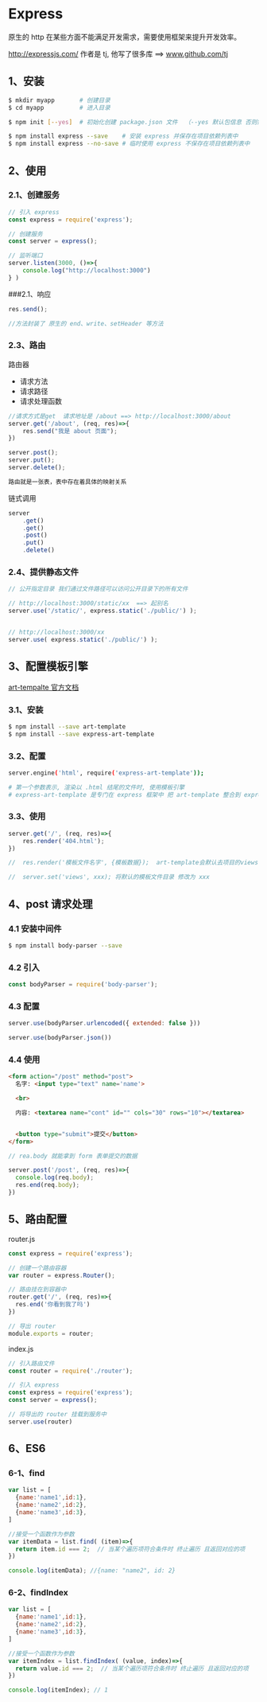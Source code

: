 # Express

原生的 http 在某些方面不能满足开发需求，需要使用框架来提升开发效率。

<http://expressjs.com/> 作者是 tj, 他写了很多库 ==> www.github.com/tj



## 1、安装

```bash
$ mkdir myapp		# 创建目录
$ cd myapp			# 进入目录

$ npm init [--yes]	# 初始化创建 package.json 文件  （--yes 默认包信息 否则需要填写）

$ npm install express --save	# 安装 express 并保存在项目依赖列表中
$ npm install express --no-save	# 临时使用 express 不保存在项目依赖列表中
```



## 2、使用

### 2.1、创建服务

```javascript
// 引入 express
const express = require('express');

// 创建服务
const server = express();

// 监听端口
server.listen(3000, ()=>{
    console.log("http://localhost:3000")
} )
```



###2.1、响应

```javascript
res.send();

//方法封装了 原生的 end、write、setHeader 等方法
```



### 2.3、路由

路由器

+ 请求方法
+ 请求路径
+ 请求处理函数



```javascript
//请求方式是get  请求地址是 /about ==> http://localhost:3000/about
server.get('/about', (req, res)=>{
    res.send("我是 about 页面");
})

server.post();
server.put();
server.delete();
```



```javascript
路由就是一张表，表中存在着具体的映射关系
```



链式调用

```javascript
server
	.get()
	.get()
	.post()
	.put()
	.delete()
```



### 2.4、提供静态文件

```javascript
// 公开指定目录 我们通过文件路径可以访问公开目录下的所有文件

// http://localhost:3000/static/xx  ==> 起别名
server.use('/static/', express.static('./public/') );


// http://localhost:3000/xx
server.use( express.static('./public/') );


```



## 3、配置模板引擎

[art-tempalte 官方文档](http://aui.github.io/art-template/zh-cn/)

### 3.1、安装

```bash
$ npm install --save art-template 
$ npm install --save express-art-template
```



### 3.2、配置

```bash
server.engine('html', require('express-art-template'));

# 第一个参数表示, 渲染以 .html 结尾的文件时, 使用模板引擎
# express-art-template 是专门在 express 框架中 把 art-template 整合到 express 中, 这是因为 express-art-template 依赖于 art-template
```

### 3.3、使用

```javascript
server.get('/', (req, res)=>{
    res.render('404.html');
})

//  res.render('模板文件名字', {模板数据});  art-template会默认去项目的views目录中查找

// 	server.set('views', xxx); 将默认的模板文件目录 修改为 xxx
```



## 4、post 请求处理

### 4.1 安装中间件

```bash
$ npm install body-parser --save
```



### 4.2 引入

```javascript
const bodyParser = require('body-parser');
```



### 4.3 配置

```javascript
server.use(bodyParser.urlencoded({ extended: false }))

server.use(bodyParser.json())
```



### 4.4 使用

```html
<form action="/post" method="post">
  名字: <input type="text" name='name'>

  <br>

  内容: <textarea name="cont" id="" cols="30" rows="10"></textarea>


  <button type="submit">提交</button>
</form>
```



```javascript
// rea.body 就能拿到 form 表单提交的数据

server.post('/post', (req, res)=>{
  console.log(req.body);
  res.end(req.body);
})
```



## 5、路由配置

router.js

```javascript
const express = require('express');

// 创建一个路由容器
var router = express.Router();

// 路由挂在到容器中
router.get('/', (req, res)=>{
  res.end('你看到我了吗')
})

// 导出 router
module.exports = router;
```



index.js

```javascript
// 引入路由文件
const router = require('./router');

// 引入 express
const express = require('express');
const server = express();

// 将导出的 router 挂载到服务中
server.use(router)
```



## 6、ES6

### 6-1、find

```javascript
var list = [
  {name:'name1',id:1},
  {name:'name2',id:2},
  {name:'name3',id:3},
]

//接受一个函数作为参数
var itemData = list.find( (item)=>{
  return item.id === 2;  // 当某个遍历项符合条件时 终止遍历 且返回对应的项
})

console.log(itemData); //{name: "name2", id: 2}
```



### 6-2、findIndex

```javascript
var list = [
  {name:'name1',id:1},
  {name:'name2',id:2},
  {name:'name3',id:3},
]

//接受一个函数作为参数
var itemIndex = list.findIndex( (value, index)=>{
  return value.id === 2;  // 当某个遍历项符合条件时 终止遍历 且返回对应的项
})

console.log(itemIndex); // 1
```

